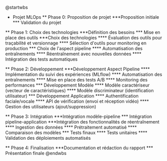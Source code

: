 @startwbs

* Projet MLOps
** Phase 0: Proposition de projet
***Proposition initiale
*** Validation du projet

** Phase 1: Choix des technologies
***Définition des besoins
*** Mise en place des outils
***Choix des technologies
**** Évaluation des outils pour traçabilité et versionnage
**** Sélection d'outils pour monitoring en production
*** Choix de l'aspect pipeline
**** Automatisation des entraînements
**** Réentraînement avec nouvelles données
**** Intégration des tests automatiques

** Phase 2: Développement
***Développement Aspect Pipeline
**** Implémentation du suivi des expériences (MLflow)
**** Automatisation des entraînements
**** Mise en place des tests A/B
**** Monitoring des performances
*** Développement Modèle
**** Modèle caractériseur (vecteur de caractéristiques)
**** Modèle discriminateur (identification utilisateur)
*** Développement Application
**** Authentification faciale/vocale
**** API de vérification (envoi et réception vidéo)
**** Gestion des utilisateurs (ajout/suppression)

** Phase 3: Intégration
***Intégration modèle-pipeline
*** Intégration pipeline-application
***Intégration des fonctionnalités de réentraînement
**** Ingestion des données
**** Prétraitement automatisé
**** Comparaison des modèles
*** Tests finaux
**** Tests unitaires
**** Validation des déploiements automatisés

** Phase 4: Finalisation
***Documentation et rédaction du rapport
*** Présentation finale
@endwbs

